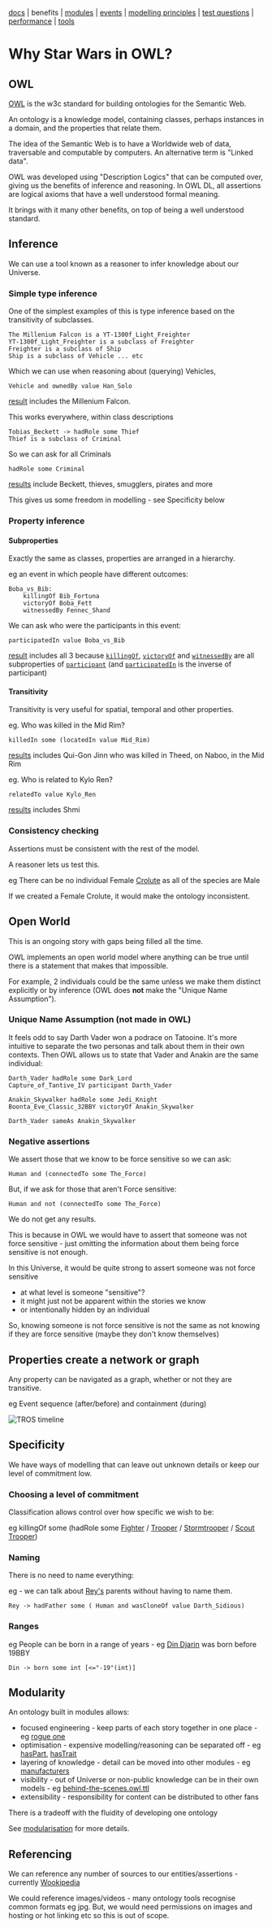 [docs](index.md) |
benefits |
[modules](modularisation.md) |
[events](events.md) |
[modelling principles](modelling-principles.md) |
[test questions](test-questions.md) |
[performance](performance.md) |
[tools](tools.md)

# Why Star Wars in OWL?

## OWL

[OWL](https://www.w3.org/OWL/) is the w3c standard for building ontologies for the Semantic Web.

An ontology is a knowledge model, containing classes, perhaps instances in
a domain, and the properties that relate them.

The idea of the Semantic Web is to have a Worldwide web of data, traversable
and computable by computers. An alternative term is "Linked data".

OWL was developed using "Description Logics"
that can be computed over, giving us the benefits of inference and reasoning.
In OWL DL, all assertions are logical axioms that have a well understood
formal meaning.

It brings with it many other benefits, on top of being a well understood standard.


## Inference

We can use a tool known as a reasoner to infer knowledge about our
Universe.

### Simple type inference

One of the simplest examples of this is type inference based on
the transitivity of subclasses.

    The Millenium Falcon is a YT-1300f_Light_Freighter
    YT-1300f_Light_Freighter is a subclass of Freighter
    Freighter is a subclass of Ship
    Ship is a subclass of Vehicle ... etc

Which we can use when reasoning about (querying) Vehicles, 

    Vehicle and ownedBy value Han_Solo

[result](http://star-wars-ontology.herokuapp.com/dlquery/?expression=Vehicle+and+ownedBy+value+Han_Solo%0D%0A&syntax=man&query=instances)
includes the Millenium Falcon.


This works everywhere, within class descriptions

    Tobias_Beckett -> hadRole some Thief
    Thief is a subclass of Criminal

So we can ask for all Criminals

    hadRole some Criminal

[results](http://star-wars-ontology.herokuapp.com/dlquery/?expression=hadRole+some+Criminal&syntax=man&query=instances)
include Beckett, thieves, smugglers, pirates and more

This gives us some freedom in modelling - see Specificity below

### Property inference

#### Subproperties

Exactly the same as classes, properties are arranged in a hierarchy.

eg an event in which people have different outcomes:

    Boba_vs_Bib:
        killingOf Bib_Fortuna
        victoryOf Boba_Fett
        witnessedBy Fennec_Shand

We can ask who were the participants in this event:

    participatedIn value Boba_vs_Bib

[result](http://star-wars-ontology.herokuapp.com/dlquery/?expression=participatedIn+value+Boba_vs_Bib&syntax=man&query=instances)
includes all 3 because
[```killingOf```](http://star-wars-ontology.herokuapp.com/objectproperties/-609369964/),
[```victoryOf```](http://star-wars-ontology.herokuapp.com/objectproperties/1820579682/) and
[```witnessedBy```](http://star-wars-ontology.herokuapp.com/objectproperties/471407080/) are
all subproperties of [```participant```](http://star-wars-ontology.herokuapp.com/objectproperties/1712213772/)
(and [```participatedIn```](http://star-wars-ontology.herokuapp.com/objectproperties/1115585508/) is the inverse of participant)

#### Transitivity

Transitivity is very useful for spatial, temporal and other
properties.

eg. Who was killed in the Mid Rim?

    killedIn some (locatedIn value Mid_Rim)

[results](http://star-wars-ontology.herokuapp.com/dlquery/?expression=killedIn+some+%28locatedIn+value+Mid_Rim%29&syntax=man&query=instances)
includes Qui-Gon Jinn who was killed in Theed, on Naboo, in the Mid Rim

eg. Who is related to Kylo Ren?

    relatedTo value Kylo_Ren

[results](http://star-wars-ontology.herokuapp.com/dlquery/?expression=relatedTo+value+Kylo_Ren&syntax=man&query=instances)
includes Shmi

### Consistency checking

Assertions must be consistent with the rest of the model.

A reasoner lets us test this.

eg There can be no individual Female [Crolute](http://star-wars-ontology.herokuapp.com/classes/-647403693/) 
as all of the species are Male

If we created a Female Crolute, it would make the ontology inconsistent.

## Open World

This is an ongoing story with gaps being filled all the time.

OWL implements an open world model where anything can be true until there is a statement
that makes that impossible.

For example, 2 individuals could be the same unless we make them distinct
explicitly or by inference (OWL does **not** make the "Unique Name Assumption").

### Unique Name Assumption (not made in OWL)

It feels odd to say Darth Vader won a podrace on Tatooine.
It's more intuitive to separate the two personas and talk about them in their
own contexts.
Then OWL allows us to state that Vader and Anakin are the same individual:

    Darth_Vader hadRole some Dark_Lord
    Capture_of_Tantive_IV participant Darth_Vader

    Anakin_Skywalker hadRole some Jedi_Knight
    Boonta_Eve_Classic_32BBY victoryOf Anakin_Skywalker

    Darth_Vader sameAs Anakin_Skywalker

### Negative assertions

We assert those that we know to be force sensitive so we can ask:

    Human and (connectedTo some The_Force)

But, if we ask for those that aren't Force sensitive:

    Human and not (connectedTo some The_Force)

We do not get any results.

This is because in OWL we would have to assert that someone
was not force sensitive - just omitting the information about
them being force sensitive is not enough.

In this Universe, it would be quite strong to assert someone was not force sensitive
- at what level is someone "sensitive"?
- it might just not be apparent within the stories we know
- or intentionally hidden by an individual

So, knowing someone is not force sensitive is not the same as
not knowing if they are force sensitive (maybe they don't know themselves)


## Properties create a network or graph

Any property can be navigated as a graph, whether or not they are
transitive.

eg Event sequence (after/before) and containment (during)

![TROS timeline](events-TROS.png)


## Specificity

We have ways of modelling that can leave out unknown details or 
keep our level of commitment low.

### Choosing a level of commitment

Classification allows control over how specific we wish to be:

eg killingOf some (hadRole some [Fighter](http://star-wars-ontology.herokuapp.com/classes/1749936246/) /
[Trooper](http://star-wars-ontology.herokuapp.com/classes/1555341112/) /
[Stormtrooper](http://star-wars-ontology.herokuapp.com/classes/-2145398193/) /
[Scout Trooper](http://star-wars-ontology.herokuapp.com/classes/938884855/))

### Naming

There is no need to name everything:

eg - we can talk about [Rey's](http://star-wars-ontology.herokuapp.com/individuals/944873567/) parents without having to name them.
    
    Rey -> hadFather some ( Human and wasCloneOf value Darth_Sidious)

### Ranges

eg People can be born in a range of years - eg [Din Djarin](http://star-wars-ontology.herokuapp.com/individuals/-1440592085/) was born before 19BBY

    Din -> born some int [<="-19"(int)]

## Modularity

An ontology built in modules allows:
* focused engineering - keep parts of each story together in one place -
eg [rogue one](http://star-wars-ontology.herokuapp.com/ontologies/-769536717/)
* optimisation - expensive modelling/reasoning can be separated off -
eg [hasPart](http://star-wars-ontology.herokuapp.com/objectproperties/1641606534/),
[hasTrait](http://star-wars-ontology.herokuapp.com/objectproperties/1075404653/)
* layering of knowledge - detail can be moved into other modules - 
eg [manufacturers](http://star-wars-ontology.herokuapp.com/objectproperties/1543163192/)
* visibility - out of Universe or non-public knowledge can be in their own models - 
eg [behind-the-scenes.owl.ttl](../ontologies/behind-the-scenes.owl.ttl)
* extensibility - responsibility for content can be distributed to other fans

There is a tradeoff with the fluidity of developing one ontology

See [modularisation](modularisation.md) for more details.

## Referencing

We can reference any number of sources to our entities/assertions - currently [Wookipedia](https://starwars.fandom.com/)

We could reference images/videos - many ontology tools recognise common formats eg jpg.
But, we would need permissions on images and hosting or hot linking etc so this is out of scope.
